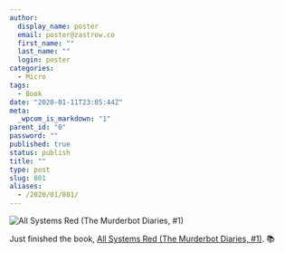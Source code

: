 ```yaml
---
author:
  display_name: poster
  email: poster@zastrow.co
  first_name: ""
  last_name: ""
  login: poster
categories:
  - Micro
tags:
  - Book
date: "2020-01-11T23:05:44Z"
meta:
  _wpcom_is_markdown: "1"
parent_id: "0"
password: ""
published: true
status: publish
title: ""
type: post
slug: 801
aliases:
  - /2020/01/801/
---
```

<p><img src="https://i.gr-assets.com/images/S/compressed.photo.goodreads.com/books/1486358937l/33396171._SY475_.jpg" alt="All Systems Red (The Murderbot Diaries, #1)" /></p>
<p>Just finished the book, <a href="https://www.goodreads.com/review/show/3110261888?utm_medium=api&amp;utm_source=rss">All Systems Red (The Murderbot Diaries, #1)</a>. 📚</p>
